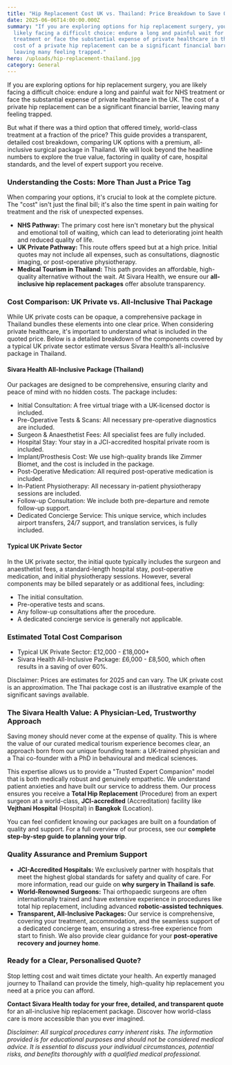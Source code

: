 ```yaml
---
title: "Hip Replacement Cost UK vs. Thailand: Price Breakdown to Save Over 60%"
date: 2025-06-06T14:00:00.000Z
summary: "If you are exploring options for hip replacement surgery, you’re
  likely facing a difficult choice: endure a long and painful wait for NHS
  treatment or face the substantial expense of private healthcare in the UK. The
  cost of a private hip replacement can be a significant financial barrier,
  leaving many feeling trapped."
hero: /uploads/hip-replacement-thailand.jpg
category: General
---
```

If you are exploring options for hip replacement surgery, you are likely facing a difficult choice: endure a long and painful wait for NHS treatment or face the substantial expense of private healthcare in the UK. The cost of a private hip replacement can be a significant financial barrier, leaving many feeling trapped.

But what if there was a third option that offered timely, world-class treatment at a fraction of the price? This guide provides a transparent, detailed cost breakdown, comparing UK options with a premium, all-inclusive surgical package in Thailand. We will look beyond the headline numbers to explore the true value, factoring in quality of care, hospital standards, and the level of expert support you receive.

### **Understanding the Costs: More Than Just a Price Tag**

When comparing your options, it's crucial to look at the complete picture. The "cost" isn't just the final bill; it's also the time spent in pain waiting for treatment and the risk of unexpected expenses.

* **NHS Pathway:** The primary cost here isn't monetary but the physical and emotional toll of waiting, which can lead to deteriorating joint health and reduced quality of life.
* **UK Private Pathway:** This route offers speed but at a high price. Initial quotes may not include all expenses, such as consultations, diagnostic imaging, or post-operative physiotherapy.
* **Medical Tourism in Thailand:** This path provides an affordable, high-quality alternative without the wait. At Sivara Health, we ensure our **all-inclusive hip replacement packages** offer absolute transparency.

### **Cost Comparison: UK Private vs. All-Inclusive Thai Package**

While UK private costs can be opaque, a comprehensive package in Thailand bundles these elements into one clear price. When considering private healthcare, it's important to understand what is included in the quoted price. Below is a detailed breakdown of the components covered by a typical UK private sector estimate versus Sivara Health’s all-inclusive package in Thailand.

#### Sivara Health All-Inclusive Package (Thailand)

Our packages are designed to be comprehensive, ensuring clarity and peace of mind with no hidden costs. The package includes:

* Initial Consultation: A free virtual triage with a UK-licensed doctor is included.
* Pre-Operative Tests & Scans: All necessary pre-operative diagnostics are included.
* Surgeon & Anaesthetist Fees: All specialist fees are fully included.
* Hospital Stay: Your stay in a JCI-accredited hospital private room is included.
* Implant/Prosthesis Cost: We use high-quality brands like Zimmer Biomet, and the cost is included in the package.
* Post-Operative Medication: All required post-operative medication is included.
* In-Patient Physiotherapy: All necessary in-patient physiotherapy sessions are included.
* Follow-up Consultation: We include both pre-departure and remote follow-up support.
* Dedicated Concierge Service: This unique service, which includes airport transfers, 24/7 support, and translation services, is fully included.

#### Typical UK Private Sector

In the UK private sector, the initial quote typically includes the surgeon and anaesthetist fees, a standard-length hospital stay, post-operative medication, and initial physiotherapy sessions. However, several components may be billed separately or as additional fees, including:

* The initial consultation.
* Pre-operative tests and scans.
* Any follow-up consultations after the procedure.
* A dedicated concierge service is generally not applicable.

### Estimated Total Cost Comparison

* Typical UK Private Sector: £12,000 - £18,000+
* Sivara Health All-Inclusive Package: £6,000 - £8,500, which often results in a saving of over 60%.

Disclaimer: Prices are estimates for 2025 and can vary. The UK private cost is an approximation. The Thai package cost is an illustrative example of the significant savings available.

### **The Sivara Health Value: A Physician-Led, Trustworthy Approach**

Saving money should never come at the expense of quality. This is where the value of our curated medical tourism experience becomes clear, an approach born from our unique founding team: a UK-trained physician and a Thai co-founder with a PhD in behavioural and medical sciences.

This expertise allows us to provide a "Trusted Expert Companion" model that is both medically robust and genuinely empathetic. We understand patient anxieties and have built our service to address them. Our process ensures you receive a **Total Hip Replacement** (Procedure) from an expert surgeon at a world-class, **JCI-accredited** (Accreditation) facility like **Vejthani Hospital** (Hospital) in **Bangkok** (Location).

You can feel confident knowing our packages are built on a foundation of quality and support. For a full overview of our process, see our **complete step-by-step guide to planning your trip**.

### **Quality Assurance and Premium Support**

* **JCI-Accredited Hospitals:** We exclusively partner with hospitals that meet the highest global standards for safety and quality of care. For more information, read our guide on **why surgery in Thailand is safe**.
* **World-Renowned Surgeons:** Thai orthopaedic surgeons are often internationally trained and have extensive experience in procedures like total hip replacement, including advanced **robotic-assisted techniques**.
* **Transparent, All-Inclusive Packages:** Our service is comprehensive, covering your treatment, accommodation, and the seamless support of a dedicated concierge team, ensuring a stress-free experience from start to finish. We also provide clear guidance for your **post-operative recovery and journey home**.

### **Ready for a Clear, Personalised Quote?**

Stop letting cost and wait times dictate your health. An expertly managed journey to Thailand can provide the timely, high-quality hip replacement you need at a price you can afford.

**Contact Sivara Health today for your free, detailed, and transparent quote** for an all-inclusive hip replacement package. Discover how world-class care is more accessible than you ever imagined.

*Disclaimer: All surgical procedures carry inherent risks. The information provided is for educational purposes and should not be considered medical advice. It is essential to discuss your individual circumstances, potential risks, and benefits thoroughly with a qualified medical professional.*
